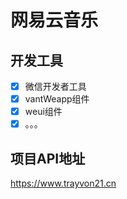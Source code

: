 # 网易云音乐

## 开发工具

- [x] 微信开发者工具
- [x] vantWeapp组件
- [x] weui组件
- [x] 。。。

## 项目API地址

   <https://www.trayvon21.cn>

